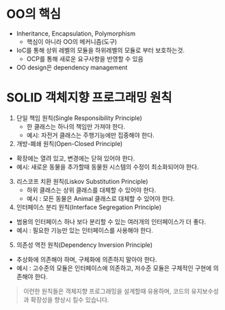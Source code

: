 # OO의 핵심
- Inheritance, Encapsulation, Polymorphism
    - 핵심이 아니라 OO의 메커니즘(도구)
- IoC를 통해 상위 레벨의 모듈을 하위레벨의 모듈로 부터 보호하는것.
    - OCP를 통해 새로운 요구사항을 반영할 수 있음
- OO design은 dependency management
  
# SOLID 객체지향 프로그래밍 원칙
1. 단일 책임 원칙(Single Responsibility Principle)
   - 한 클래스는 하나의 책임만 가져야 한다.
   - 예시: 자전거 클래스는 주행기능에만 집중해야 한다.
2. 개방-폐쇄 원칙(Open-Closed Principle)
  - 확장에는 열려 있고, 변경에는 닫혀 있어야 한다.
  - 예시: 새로운 동물을 추가할때 동물원 시스템의 수정이 최소화되어야 한다.
3. 리스코프 치환 원칙(Liskov Substitution Principle)
    - 하위 클래스는 상위 클래스를 대체할 수 있어야 한다.
    - 예시 : 모든 동물은 Animal 클래스로 대체할 수 있어야 한다.
4. 인터페이스 분리 원칙(Interface Segregation Principle)
  - 범용의 인터페이스 하나 보다 분리할 수 있는 여러개의 인터페이스가 더 좋다.
  - 예시 : 필요한 기능만 있는 인터페이스를 사용해야 한다.
5. 의존성 역전 원칙(Dependency Inversion Principle)
  - 추상화에 의존해야 하며, 구체화에 의존하지 말아야 한다.
  - 예시 : 고수준의 모듈은 인터페이스에 의존하고, 저수준 모듈은 구체적인 구현에 의존해야 한다.

> 이런한 원칙들은 객체지향 프로그래밍을 설계할때 유용하며, 코드의 유지보수성과 확장성을 향상시 킬수 있습니다.
